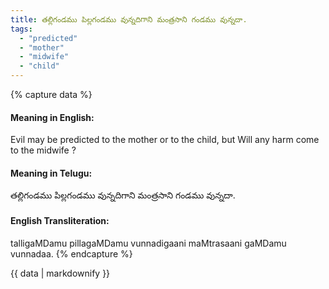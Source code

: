 ```yaml
---
title: తల్లిగండము పిల్లగండము వున్నదిగాని మంత్రసాని గండము వున్నదా.
tags:
  - "predicted"
  - "mother"
  - "midwife"
  - "child"
---
```


{% capture data %}
#### Meaning in English:
Evil may be predicted to the mother or to the child, but Will any harm come to the midwife ?

#### Meaning in Telugu:
తల్లిగండము పిల్లగండము వున్నదిగాని మంత్రసాని గండము వున్నదా.

#### English Transliteration:
talligaMDamu pillagaMDamu vunnadigaani maMtrasaani gaMDamu vunnadaa.
{% endcapture %}

{{ data | markdownify }}

